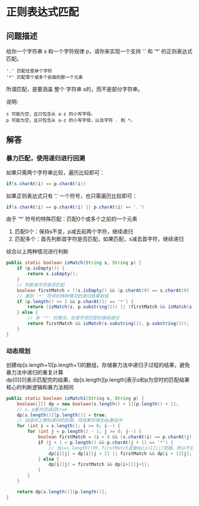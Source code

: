 # 正则表达式匹配

## 问题描述

给你一个字符串 s 和一个字符规律 p，请你来实现一个支持 '.' 和 '*' 的正则表达式匹配。

``` text
'.' 匹配任意单个字符
'*' 匹配零个或多个前面的那一个元素
```

所谓匹配，是要涵盖 整个 字符串 s的，而不是部分字符串。

说明:

``` text
s 可能为空，且只包含从 a-z 的小写字母。
p 可能为空，且只包含从 a-z 的小写字母，以及字符 . 和 *。
```

## 解答

### 暴力匹配，使用递归进行回溯

如果只需两个字符串比较，遍历比较即可：

``` java
if(s.charAt(i) == p.charAt(i))
```

如果正则表达式只有 '.' 一个符号，也只需遍历比较即可：

``` java
if(s.charAt(i) == p.charAt(i) || p.charAt(i) == '.')
```

由于 '*' 符号的特殊匹配：匹配0个或多个之前的一个元素

1. 匹配0个：保持s不变，p减去前两个字符，继续递归
2. 匹配多个：首先判断首字符是否匹配，如果匹配，s减去首字符，继续递归

综合以上两种情况进行判断

``` java
public static boolean isMatch(String s, String p) {
    if (p.isEmpty()) {
        return s.isEmpty();
    }
    // 判断首字符是否匹配
    boolean firstMatch = (!s.isEmpty() && (p.charAt(0) == s.charAt(0) || p.charAt(0) == '.'));
    // 遇到 '*' 符号的两种情况的递归结果取或
    if (p.length() >= 2 && p.charAt(1) == '*') {
        return (isMatch(s, p.substring(2)) || (firstMatch && isMatch(s.substring(1), p)));
    } else {
        // 非 '*' 的情况，在首字符匹配时继续递归
        return firstMatch && isMatch(s.substring(1), p.substring(1));
    }
}
```

### 动态规划

创建dp[s.length+1][p.length+1]的数组，存储暴力法中递归子过程的结果，避免暴力法中递归的重复计算  
dp[0][0]表示匹配完的结果，dp[s.length][p.length]表示s和p为空时的匹配结果  
核心的判断逻辑和暴力法相同

``` java
public static boolean isMatch1(String s, String p) {
    boolean[][] dp = new boolean[s.length() + 1][p.length() + 1];
    // s、p都为空返回true
    dp[s.length()][p.length()] = true;
    // 自底向上模拟递归的回溯，将结果存储在dp数组中
    for (int i = s.length(); i >= 0; i--) {
        for (int j = p.length() - 1; j >= 0; j--) {
            boolean firstMatch = (i > 0 && (s.charAt(i) == p.charAt(j) || p.charAt(j) == '.'));
            if (j + 1 < p.length() && p.charAt(j + 1) == '*') {
                // 当i=s.length()时，firstMatch会使dp[i+1][j]短路，所以不会出现数组越界的问题
                dp[i][j] = dp[i][j + 2] || firstMatch && dp[i + 1][j];
            } else {
                dp[i][j] = firstMatch && dp[i+1][j+1];
            }
        }
    }

    return dp[s.length()][p.length()];
}
```
